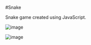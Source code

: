 #Snake

Snake game created using JavaScript. 

![image](https://user-images.githubusercontent.com/29104770/58727398-d8b59000-83a9-11e9-850e-866cefe3da48.png)

![image](https://user-images.githubusercontent.com/29104770/58727728-bd975000-83aa-11e9-8c74-39d0ff252de9.png)
